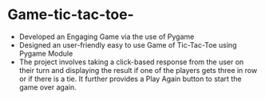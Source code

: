 # Game-tic-tac-toe-
* Developed an Engaging Game via the use of Pygame
* Designed an user-friendly easy to use Game of Tic-Tac-Toe using Pygame Module
* The project involves taking a click-based response from the user on their turn and displaying the result if one of the players gets three in row or if there is a tie. It 
  further provides a Play Again button to start the game over again.

